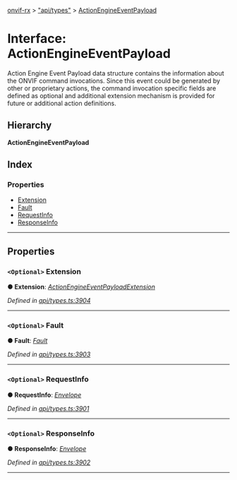 [onvif-rx](../README.md) > ["api/types"](../modules/_api_types_.md) > [ActionEngineEventPayload](../interfaces/_api_types_.actionengineeventpayload.md)

# Interface: ActionEngineEventPayload

Action Engine Event Payload data structure contains the information about the ONVIF command invocations. Since this event could be generated by other or proprietary actions, the command invocation specific fields are defined as optional and additional extension mechanism is provided for future or additional action definitions.

## Hierarchy

**ActionEngineEventPayload**

## Index

### Properties

* [Extension](_api_types_.actionengineeventpayload.md#extension)
* [Fault](_api_types_.actionengineeventpayload.md#fault)
* [RequestInfo](_api_types_.actionengineeventpayload.md#requestinfo)
* [ResponseInfo](_api_types_.actionengineeventpayload.md#responseinfo)

---

## Properties

<a id="extension"></a>

### `<Optional>` Extension

**● Extension**: *[ActionEngineEventPayloadExtension](_api_types_.actionengineeventpayloadextension.md)*

*Defined in [api/types.ts:3904](https://github.com/patrickmichalina/onvif-rx/blob/3ab1739/src/api/types.ts#L3904)*

___
<a id="fault"></a>

### `<Optional>` Fault

**● Fault**: *[Fault](_api_types_.actionengineeventpayload.md#fault)*

*Defined in [api/types.ts:3903](https://github.com/patrickmichalina/onvif-rx/blob/3ab1739/src/api/types.ts#L3903)*

___
<a id="requestinfo"></a>

### `<Optional>` RequestInfo

**● RequestInfo**: *[Envelope](_api_types_.envelope.md)*

*Defined in [api/types.ts:3901](https://github.com/patrickmichalina/onvif-rx/blob/3ab1739/src/api/types.ts#L3901)*

___
<a id="responseinfo"></a>

### `<Optional>` ResponseInfo

**● ResponseInfo**: *[Envelope](_api_types_.envelope.md)*

*Defined in [api/types.ts:3902](https://github.com/patrickmichalina/onvif-rx/blob/3ab1739/src/api/types.ts#L3902)*

___

